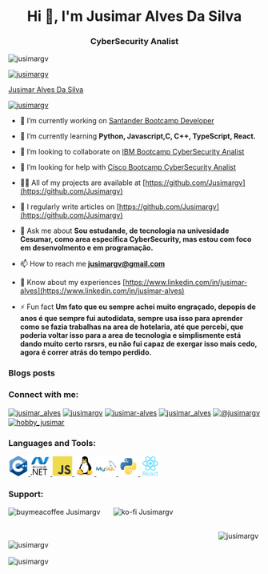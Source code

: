 <h1 align="center">Hi 👋, I'm Jusimar Alves Da Silva</h1>
<h3 align="center">CyberSecurity Analist</h3>

<p align="left"> <img src="https://komarev.com/ghpvc/?username=jusimargv&label=Profile%20views&color=0e75b6&style=flat" alt="jusimargv" /> </p>

<p align="left"> <a href="https://github.com/ryo-ma/github-profile-trophy"><img src="https://github-profile-trophy.vercel.app/?username=jusimargv" alt="jusimargv" /></a> </p>

<div class="badge-base LI-profile-badge" data-locale="pt_BR" data-size="medium" data-theme="light" data-type="HORIZONTAL" data-vanity="jusimar-alves" data-version="v1"><a class="badge-base__link LI-simple-link" href="https://br.linkedin.com/in/jusimar-alves?trk=profile-badge">Jusimar Alves Da Silva</a></div>
              

<p align="left"> <a href="https://twitter.com/jusimargv" target="blank"><img src="https://img.shields.io/twitter/follow/jusimargv?logo=twitter&style=for-the-badge" alt="jusimargv" /></a> </p>

- 🔭 I’m currently working on [Santander Bootcamp Developer](dio.me)

- 🌱 I’m currently learning **Python, Javascript,C, C++, TypeScript, React.**

- 👯 I’m looking to collaborate on [IBM Bootcamp CyberSecurity Analist](https://skills.yourlearning.ibm.com/activity/PLAN-77C3CABFEC6A?utm_campaign=open-Mastertech)

- 🤝 I’m looking for help with [Cisco Bootcamp CyberSecurity Analist](https://auth.netacad.com/auth/realms/skillsforall/protocol/saml?SAMLRequest=jVJRT8IwEP4rS9%2B3QhkQmkGCEiMJKoHpgy%2Fm7Dpp7NrZ64z%2Be8smETUSm3to7u77vvsulyFUuubzxu%2FMRr40En30VmmDvC1MSeMMt4AKuYFKIveCb%2BdXK86SHq%2Bd9VZYTY4gpxGAKJ1X1pBouZiSB5CT0XBYspSxwbgIbwxsNElHw2IsinIimCwlgxADEt1JhwE5JYEowBEbuTTowfiQ6rE07qXxoJf3Uz4Yhbgn0SK4UQZ8i9p5XyOnFILVxEgPAopE2KpNUCdBV0jxWWmNpXWgNT3Yo3tfJJofZj%2B3BptKuq10r0rI283qiz2Q%2FCbf4xnFuvvEIDCpd%2FXPXhKtPwXPlCmUeTq9yseuCfllnq%2Fj9c02J7NsL8Db1bjZ%2F0aqQqUAD%2FuJMnqMz7rTuA7Ky8XaaiXeowvrKvB%2FD9ZP%2Bm1GFXHZtvLGYC2FKpUsCJ11Ct%2FvbfYB&RelayState=https%3A%2F%2Flms.netacad.com%2Fcourse%2Fview.php%3Fid%3D2242432&SigAlg=http%3A%2F%2Fwww.w3.org%2F2001%2F04%2Fxmldsig-more%23rsa-sha256&Signature=PRswI8EZSZhTF%2F8cPjxrVJVHNtyJ%2FOtAkHRlbWE8BoAwbEZxsVpQR7jLfMvoodHpN4J84xmlq89udpkoO5gHbUBNRDUnt4aKHJ5fRHNaLXRtiSmFizMN2fCxkC6E6pOt5MEGU%2Bh0RjO1E9fqbdzl6urbf%2FeqjwxdmCBzKmvlGK4mDBTBmgng9r7nxNrBME3KS9MuOLj9CNUxRk6RCPL2DVsPcPUyLzd2cb%2FOFn5Fvw9pr9nNHBGqs0aP%2F2dundhFFh6Klb8iV4eUawRYVy%2FwmgdH3TvgveIaIzs5IMr5TulDDaWJMKUG%2FxrX2Zi1NpCXV3PHnC%2FimomEPjlyoTA3xw%3D%3D)

- 👨‍💻 All of my projects are available at [https://github.com/Jusimargv](https://github.com/Jusimargv)

- 📝 I regularly write articles on [https://github.com/Jusimargv](https://github.com/Jusimargv)

- 💬 Ask me about **Sou estudande, de tecnologia na univesidade Cesumar, como area especifica CyberSecurity, mas estou com foco em desenvolmento e em programação.**

- 📫 How to reach me **jusimargv@gmail.com**

- 📄 Know about my experiences [https://www.linkedin.com/in/jusimar-alves](https://www.linkedin.com/in/jusimar-alves)

- ⚡ Fun fact **Um fato que eu sempre achei muito engraçado, depopis de anos é que sempre fui autodidata, sempre usa isso para aprender como se fazia trabalhas na area de hotelaria, até que percebi, que poderia voltar isso para a area de tecnologia e simplismente está dando muito certo rsrsrs, eu não fui capaz de exergar isso mais cedo, agora é correr atrás do tempo perdido.**

### Blogs posts
<!-- BLOG-POST-LIST:START --->
<!-- BLOG-POST-LIST:END --->

<h3 align="left">Connect with me:</h3>
<p align="left">
<a href="https://dev.to/jusimar_alves" target="blank"><img align="center" src="https://raw.githubusercontent.com/rahuldkjain/github-profile-readme-generator/master/src/images/icons/Social/devto.svg" alt="jusimar_alves" height="30" width="40" /></a>
<a href="https://twitter.com/jusimargv" target="blank"><img align="center" src="https://raw.githubusercontent.com/rahuldkjain/github-profile-readme-generator/master/src/images/icons/Social/twitter.svg" alt="jusimargv" height="30" width="40" /></a>
<a href="https://linkedin.com/in/jusimar-alves" target="blank"><img align="center" src="https://raw.githubusercontent.com/rahuldkjain/github-profile-readme-generator/master/src/images/icons/Social/linked-in-alt.svg" alt="jusimar-alves" height="30" width="40" /></a>
<a href="https://instagram.com/jusimar_alves" target="blank"><img align="center" src="https://raw.githubusercontent.com/rahuldkjain/github-profile-readme-generator/master/src/images/icons/Social/instagram.svg" alt="jusimar_alves" height="30" width="40" /></a>
<a href="https://hashnode.com/@jusimargv" target="blank"><img align="center" src="https://raw.githubusercontent.com/rahuldkjain/github-profile-readme-generator/master/src/images/icons/Social/hashnode.svg" alt="@jusimargv" height="30" width="40" /></a>
<a href="https://www.youtube.com/c/hobby_jusimar" target="blank"><img align="center" src="https://raw.githubusercontent.com/rahuldkjain/github-profile-readme-generator/master/src/images/icons/Social/youtube.svg" alt="hobby_jusimar" height="30" width="40" /></a>
</p>

<h3 align="left">Languages and Tools:</h3>
<p align="left"> <a href="https://www.w3schools.com/cpp/" target="_blank" rel="noreferrer"> <img src="https://raw.githubusercontent.com/devicons/devicon/master/icons/cplusplus/cplusplus-original.svg" alt="cplusplus" width="40" height="40"/> </a> <a href="https://dotnet.microsoft.com/" target="_blank" rel="noreferrer"> <img src="https://raw.githubusercontent.com/devicons/devicon/master/icons/dot-net/dot-net-original-wordmark.svg" alt="dotnet" width="40" height="40"/> </a> <a href="https://developer.mozilla.org/en-US/docs/Web/JavaScript" target="_blank" rel="noreferrer"> <img src="https://raw.githubusercontent.com/devicons/devicon/master/icons/javascript/javascript-original.svg" alt="javascript" width="40" height="40"/> </a> <a href="https://www.linux.org/" target="_blank" rel="noreferrer"> <img src="https://raw.githubusercontent.com/devicons/devicon/master/icons/linux/linux-original.svg" alt="linux" width="40" height="40"/> </a> <a href="https://www.mysql.com/" target="_blank" rel="noreferrer"> <img src="https://raw.githubusercontent.com/devicons/devicon/master/icons/mysql/mysql-original-wordmark.svg" alt="mysql" width="40" height="40"/> </a> <a href="https://www.python.org" target="_blank" rel="noreferrer"> <img src="https://raw.githubusercontent.com/devicons/devicon/master/icons/python/python-original.svg" alt="python" width="40" height="40"/> </a> <a href="https://reactjs.org/" target="_blank" rel="noreferrer"> <img src="https://raw.githubusercontent.com/devicons/devicon/master/icons/react/react-original-wordmark.svg" alt="react" width="40" height="40"/> </a> </p>


<h3 align="left">Support:</h3>
<p><a href="https://www.buymeacoffee.com/buymeacoffee Jusimargv"> <img align="left" src="https://cdn.buymeacoffee.com/buttons/v2/default-yellow.png" height="50" width="210" alt="buymeacoffee Jusimargv" /></a><a href="https://ko-fi.com/ko-fi Jusimargv"> <img align="left" src="https://cdn.ko-fi.com/cdn/kofi3.png?v=3" height="50" width="210" alt="ko-fi Jusimargv" /></a></p><br><br>


<p><img align="left" src="https://github-readme-stats.vercel.app/api/top-langs?username=jusimargv&show_icons=true&locale=en&layout=compact" alt="jusimargv" /></p>

<p>&nbsp;<img align="center" src="https://github-readme-stats.vercel.app/api?username=jusimargv&show_icons=true&locale=en" alt="jusimargv" /></p>

<p><img align="center" src="https://github-readme-streak-stats.herokuapp.com/?user=jusimargv&" alt="jusimargv" /></p>


